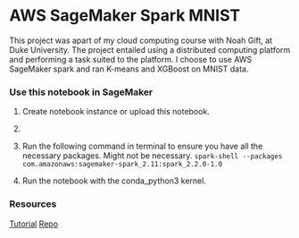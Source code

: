 # AWS SageMaker Spark MNIST 

This project was apart of my cloud computing course with Noah Gift, at Duke University. The project entailed using a distributed computing platform and performing a task suited to the platform. I choose to use AWS SageMaker spark and ran K-means and XGBoost on MNIST data. 

### Use this notebook in SageMaker 

1. Create notebook instance or upload this notebook.
2. 
3. Run the following command in terminal to ensure you have all the necessary packages. Might not be necessary.
```spark-shell --packages com.amazonaws:sagemaker-spark_2.11:spark_2.2.0-1.0```

3. Run the notebook with the conda_python3 kernel.


### Resources
[Tutorial](https://sagemaker-examples.readthedocs.io/en/latest/sagemaker-spark/pyspark_mnist/pyspark_mnist_kmeans.html)
[Repo](https://github.com/aws/sagemaker-spark)
